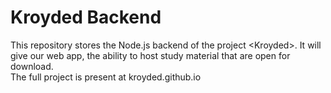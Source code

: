 # Kroyded Backend
This repository stores the Node.js backend of the project &lt;Kroyded>. It will give our web app, the ability to host study material that are open for download.  
The full project is present at kroyded.github.io
